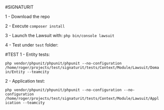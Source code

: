 #SIGNATURIT

1 - Download the repo

2 - Execute `composer install`

3 - Launch the Lawsuit with: `php bin/console lawsuit`

4 - Test under `test` folder:

#TEST
1 - Entity tests:
 
 `php vendor/phpunit/phpunit/phpunit --no-configuration /home/roger/projects/test/signaturit/tests/Context/Module/Lawsuit/Domain/Entity --teamcity`

2 - Application test:
 
 `php vendor/phpunit/phpunit/phpunit --no-configuration --no-configuration /home/roger/projects/test/signaturit/tests/Context/Module/Lawsuit/Application --teamcity`